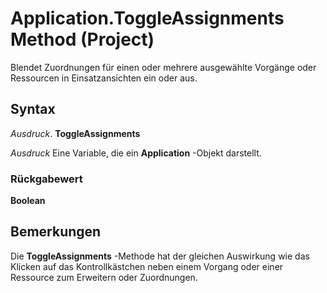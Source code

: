
# Application.ToggleAssignments Method (Project)

Blendet Zuordnungen für einen oder mehrere ausgewählte Vorgänge oder Ressourcen in Einsatzansichten ein oder aus.


## Syntax

 _Ausdruck_. **ToggleAssignments**

 _Ausdruck_ Eine Variable, die ein **Application** -Objekt darstellt.


### Rückgabewert

 **Boolean**


## Bemerkungen

Die  **ToggleAssignments** -Methode hat der gleichen Auswirkung wie das Klicken auf das Kontrollkästchen neben einem Vorgang oder einer Ressource zum Erweitern oder Zuordnungen.

